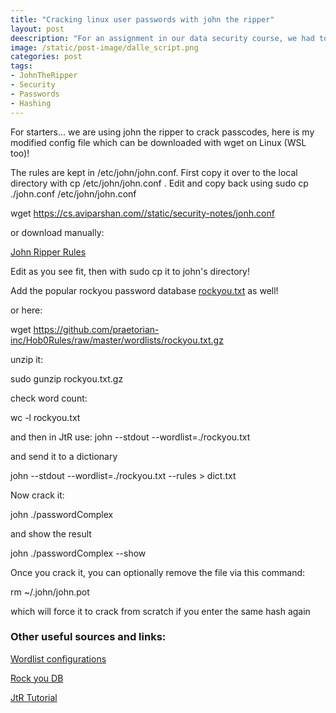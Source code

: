 ```yaml
---
title: "Cracking linux user passwords with john the ripper"
layout: post
deescription: "For an assignment in our data security course, we had to make users and crack their passwords. I took it one step further by adding a custom rule and the RockYou database"
image: /static/post-image/dalle_script.png
categories: post
tags:
- JohnTheRipper
- Security
- Passwords
- Hashing
---
```


For starters... we are using john the ripper to crack passcodes, here is my modified config file which can be downloaded with wget on Linux (WSL too)!

The rules are kept in /etc/john/john.conf. First copy it over to the local directory with cp /etc/john/john.conf .
Edit and copy back using sudo cp ./john.conf /etc/john/john.conf

wget https://cs.aviparshan.com//static/security-notes/jonh.conf

or download manually: 

[John Ripper Rules](/static/security-notes/jonh.conf)

Edit as you see fit, then with sudo cp it to john's directory!

Add the popular rockyou password database [rockyou.txt](https://github.com/praetorian-inc/Hob0Rules/blob/master/wordlists/rockyou.txt.gz) as well!

or here: 

wget  https://github.com/praetorian-inc/Hob0Rules/raw/master/wordlists/rockyou.txt.gz


unzip it:

sudo gunzip rockyou.txt.gz 

check word count:

 wc -l rockyou.txt  

and then in JtR use: john --stdout --wordlist=./rockyou.txt

and send it to a dictionary

john --stdout --wordlist=./rockyou.txt --rules > dict.txt

Now crack it:

john ./passwordComplex

and show the result 

john ./passwordComplex --show

Once you crack it, you can optionally remove the file via this command:

rm ~/.john/john.pot

which will force it to crack from scratch if you enter the same hash again


### Other useful sources and links: 

[Wordlist configurations](https://www.openwall.com/john/doc/RULES.shtml)

[Rock you DB](https://www.kaggle.com/datasets/wjburns/common-password-list-rockyoutxt)

[JtR Tutorial](https://bytesoverbombs.io/cracking-everything-with-john-the-ripper-d434f0f6dc1c)